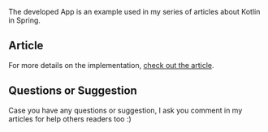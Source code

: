 The developed App is an example used in my series of articles about Kotlin in Spring.

## Article

For more details on the implementation, [check out the article](https://medium.com/collabcode/implementando-uma-crud-api-no-spring-boot-com-kotlin-parte-1-c6e281d0f8f8). 

## Questions or Suggestion

Case you have any questions or suggestion, I ask you comment in my articles for help others readers too :)
